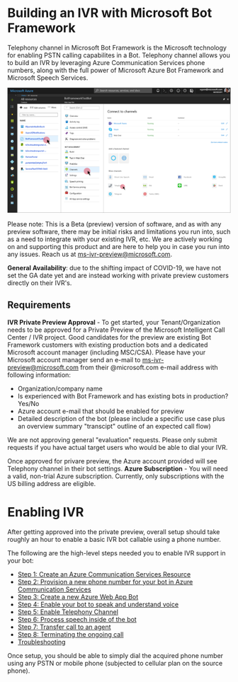 # Building an IVR with Microsoft Bot Framework 

Telephony channel in Microsoft Bot Framework is the Microsoft technology for enabling PSTN calling capabilites in a Bot. Telephony channel allows you to build an IVR by leveraging Azure Communication Services phone numbers, along with the full power of Microsoft Azure Bot Framework and Microsoft Speech Services.

 ![](images/telephonychannel.png)

Please note:  This is a Beta (preview) version of software, and as with any preview software, there may be initial risks and limitations you run into, such as a need to integrate with your existing IVR, etc.  We are actively working on and supporting this product and are here to help you in case you run into any issues.  Reach us at ms-ivr-preview@microsoft.com.

**General Availability**:  due to the shifting impact of COVID-19, we have not set the GA date yet and are instead working with private preview customers directly on their IVR's.

## Requirements

**IVR Private Preview Approval** - To get started, your Tenant/Organization needs to be approved for a Private Preview of the Microsoft Intelligent Call Center / IVR project.  Good candidates for the preview are existing Bot Framework customers with existing production bots and a dedicated Microsoft account manager (including MSC/CSA). Please have your Microsoft account manager send an e-mail to ms-ivr-preview@microsoft.com from their @microsoft.com e-mail address with following information:
  * Organization/company name
  * Is experienced with Bot Framework and has existing bots in production? Yes/No
  * Azure account e-mail that should be enabled for preview
  * Detailed description of the bot (please include a specific use case plus an overview summary "transcipt" outline of an expected call flow)
  
We are not approving general "evaluation" requests. Please only submit requests if you have actual target users who would be able to dial your IVR.

Once approved for privare preview, the Azure account provided will see Telephony channel in their bot settings. 
**Azure Subscription** - You will need a valid, non-trial Azure subscription. Currently, only subscriptions with the US billing address are eligible.

# Enabling IVR 

After getting approved into the private preview, overall setup should take roughly an hour to enable a basic IVR bot callable using a phone number.

The following are the high-level steps needed you to enable IVR support in your bot:

* [Step 1: Create an Azure Communication Services Resource](https://docs.microsoft.com/en-us/azure/communication-services/quickstarts/create-communication-resource)
* [Step 2: Provision a new phone number for your bot in Azure Communication Services](https://docs.microsoft.com/en-us/azure/communication-services/quickstarts/telephony-sms/get-phone-number)
* [Step 3: Create a new Azure Web App Bot](CreateBot.md)
* [Step 4: Enable your bot to speak and understand voice](CreateSpeechResource.md)
* [Step 5: Enable Telephony Channel](EnableTelephony.md)
* [Step 6: Process speech inside of the bot](ProcessSpeechInBotCode.md)
* [Step 7: Transfer call to an agent](TransferCallOut.md)
* [Step 8: Terminating the ongoing call](TerminateCall.md)
* [Troubleshooting](TroubleshootingTelephonyBot.md)

Once setup, you should be able to simply dial the acquired phone number using any PSTN or mobile phone (subjected to cellular plan on the source phone).

